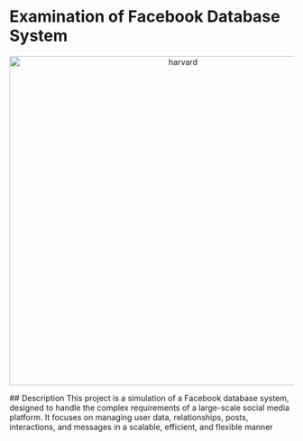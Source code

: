 # Examination of Facebook Database System
<p align="center">
  <img width="600" height="583" src="https://github.com/user-attachments/assets/cf24fe91-21f5-4de4-837d-5f843580feaa" alt="harvard">
</p>
## Description
This project is a simulation of a Facebook database system, designed to handle the complex requirements of a large-scale social media platform. It focuses on managing user data, relationships, posts, interactions, and messages in a scalable, efficient, and flexible manner
